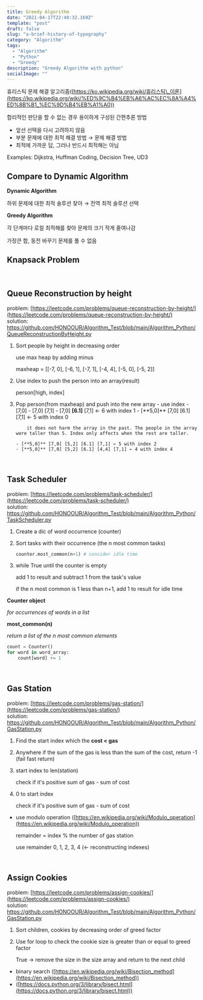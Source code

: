 ```yaml
---
title: Greedy Algorithm
date: "2021-04-17T22:40:32.169Z"
template: "post"
draft: false
slug: "a-brief-history-of-typography"
category: "Algorithm"
tags:
  - "Algorithm"
  - "Python"
  - "Greedy"
description: "Greedy Algorithm with python"
socialImage: ""
---
```


휴리스틱 문제 해결 알고리즘([https://ko.wikipedia.org/wiki/휴리스틱\_이론](https://ko.wikipedia.org/wiki/%ED%9C%B4%EB%A6%AC%EC%8A%A4%ED%8B%B1_%EC%9D%B4%EB%A1%A0))

합리적인 판단을 할 수 없는 경우 용이하게 구성된 간편추론 방법

- 앞선 선택을 다시 고려하지 않음
- 부분 문제에 대한 최적 해결 방법 → 문제 해결 방법
- 최적에 가까운 답, 그러나 반드시 최적해는 아님

Examples: Dijkstra, Huffman Coding, Decision Tree, UD3

## Compare to Dynamic Algorithm

**Dynamic Algorithm**

하위 문제에 대한 최적 솔루션 찾아 → 전역 최적 솔루션 선택

**Greedy Algorithm**

각 단계마다 로컬 최적해를 찾아 문제의 크기 작게 줄여나감

가장큰 합, 동전 바꾸기 문제를 풀 수 없음

## Knapsack Problem

<br />

## Queue Reconstruction by height

problem: [https://leetcode.com/problems/queue-reconstruction-by-height/](https://leetcode.com/problems/queue-reconstruction-by-height/)
<br /> solution: https://github.com/HONOOUR/Algorithm_Test/blob/main/Algorithm_Python/QueueReconstructionByHeight.py

1.  Sort people by height in decreasing order

    use max heap by adding minus

    maxheap = [[-7, 0], [-6, 1], [-7, 1], [-4, 4], [-5, 0], [-5, 2]]

2.  Use index to push the person into an array(result)

    person[high, index]

3.  Pop person(from maxheap) and push into the new array - use index - [7,0] - [7,0] [7,1] - [7,0] **[6.1]** [7,1] ← 6 with index 1 - [**5,0]\*\* [7,0] [6.1] [7,1] ← 5 with index 0

            it does not harm the array in the past. The people in the array were taller than 5. Index only affects when the rest are taller.

        - [**5,0]** [7,0] [5,2] [6.1] [7,1] ← 5 with index 2
        - [**5,0]** [7,0] [5,2] [6.1] [4,4] [7,1] ← 4 with index 4

 <br />

## Task Scheduler

problem: [https://leetcode.com/problems/task-scheduler/](https://leetcode.com/problems/task-scheduler/)
<br /> solution: https://github.com/HONOOUR/Algorithm_Test/blob/main/Algorithm_Python/TaskScheduler.py

1. Create a dic of word occurrence (counter)
2. Sort tasks with their occurrence (the n most common tasks)

   ```python
   counter.most_common(n+1) # consider idle time
   ```

3. while True until the counter is empty

   add 1 to result and subtract 1 from the task's value

   if the n most common is 1 less than n+1, add 1 to result for idle time

**Counter object**

_for occurrences of words in a list_

**most_common(n)**

_return a list of the n most common elements_

```python
count = Counter()
for word in word_array:
    count[word] += 1
```

 <br />

## Gas Station

problem: [https://leetcode.com/problems/gas-station/](https://leetcode.com/problems/gas-station/)
<br /> solution: https://github.com/HONOOUR/Algorithm_Test/blob/main/Algorithm_Python/GasStation.py

1. Find the start index which the **cost < gas**
2. Anywhere if the sum of the gas is less than the sum of the cost, return -1 (fail fast return)
3. start index to len(station)

   check if it's positive sum of gas - sum of cost

4. 0 to start index

   check if it's positive sum of gas - sum of cost

- use modulo operation ([https://en.wikipedia.org/wiki/Modulo_operation](https://en.wikipedia.org/wiki/Modulo_operation))

  remainder = index % the number of gas station

  use remainder 0, 1, 2, 3, 4 (← reconstructing indexes)

  <br />

## Assign Cookies

problem: [https://leetcode.com/problems/assign-cookies/](https://leetcode.com/problems/assign-cookies/)
<br /> solution: https://github.com/HONOOUR/Algorithm_Test/blob/main/Algorithm_Python/GasStation.py

1. Sort children, cookies by decreasing order of greed factor
2. Use for loop to check the cookie size is greater than or equal to greed factor

   True → remove the size in the size array and return to the next child

- binary search ([https://en.wikipedia.org/wiki/Bisection_method](https://en.wikipedia.org/wiki/Bisection_method))
- ([https://docs.python.org/3/library/bisect.html](https://docs.python.org/3/library/bisect.html))
